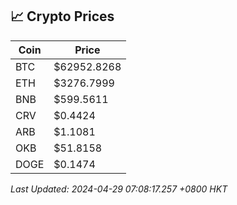 ## 📈 Crypto Prices

| Coin | Price |
| ---- | ----- |
| BTC | $62952.8268 |
| ETH | $3276.7999 |
| BNB | $599.5611 |
| CRV | $0.4424 |
| ARB | $1.1081 |
| OKB | $51.8158 |
| DOGE | $0.1474 |

_Last Updated: 2024-04-29 07:08:17.257 +0800 HKT_